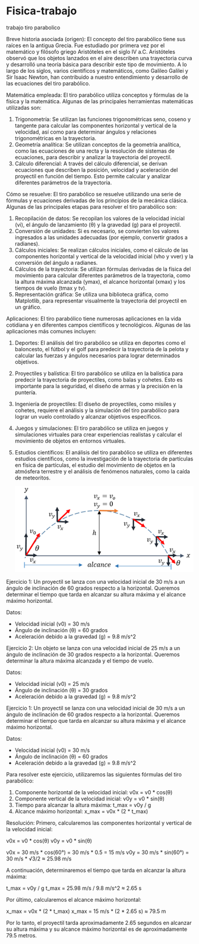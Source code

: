 # Fisica-trabajo

trabajo tiro parabolico

Breve historia asociada (origen):
El concepto del tiro parabólico tiene sus raíces en la antigua Grecia. Fue estudiado por primera vez por el matemático y filósofo griego Aristóteles en el siglo IV a.C. Aristóteles observó que los objetos lanzados en el aire describen una trayectoria curva y desarrolló una teoría básica para describir este tipo de movimiento. A lo largo de los siglos, varios científicos y matemáticos, como Galileo Galilei y Sir Isaac Newton, han contribuido a nuestro entendimiento y desarrollo de las ecuaciones del tiro parabólico.

Matemática empleada:
El tiro parabólico utiliza conceptos y fórmulas de la física y la matemática. Algunas de las principales herramientas matemáticas utilizadas son:

1. Trigonometría: Se utilizan las funciones trigonométricas seno, coseno y tangente para calcular las componentes horizontal y vertical de la velocidad, así como para determinar ángulos y relaciones trigonométricas en la trayectoria.
2. Geometría analítica: Se utilizan conceptos de la geometría analítica, como las ecuaciones de una recta y la resolución de sistemas de ecuaciones, para describir y analizar la trayectoria del proyectil.
3. Cálculo diferencial: A través del cálculo diferencial, se derivan ecuaciones que describen la posición, velocidad y aceleración del proyectil en función del tiempo. Esto permite calcular y analizar diferentes parámetros de la trayectoria.

Cómo se resuelve:
El tiro parabólico se resuelve utilizando una serie de fórmulas y ecuaciones derivadas de los principios de la mecánica clásica. Algunas de las principales etapas para resolver el tiro parabólico son:

1. Recopilación de datos: Se recopilan los valores de la velocidad inicial (vi), el ángulo de lanzamiento (θ) y la gravedad (g) para el proyectil.
2. Conversión de unidades: Si es necesario, se convierten los valores ingresados a las unidades adecuadas (por ejemplo, convertir grados a radianes).
3. Cálculos iniciales: Se realizan cálculos iniciales, como el cálculo de las componentes horizontal y vertical de la velocidad inicial (vho y vver) y la conversión del ángulo a radianes.
4. Cálculos de la trayectoria: Se utilizan fórmulas derivadas de la física del movimiento para calcular diferentes parámetros de la trayectoria, como la altura máxima alcanzada (ymax), el alcance horizontal (xmax) y los tiempos de vuelo (tmax y tv).
5. Representación gráfica: Se utiliza una biblioteca gráfica, como Matplotlib, para representar visualmente la trayectoria del proyectil en un gráfico.

Aplicaciones:
El tiro parabólico tiene numerosas aplicaciones en la vida cotidiana y en diferentes campos científicos y tecnológicos. Algunas de las aplicaciones más comunes incluyen:

1. Deportes: El análisis del tiro parabólico se utiliza en deportes como el baloncesto, el fútbol y el golf para predecir la trayectoria de la pelota y calcular las fuerzas y ángulos necesarios para lograr determinados objetivos.
2. Proyectiles y balística: El tiro parabólico se utiliza en la balística para predecir la trayectoria de proyectiles, como balas y cohetes. Esto es importante para la seguridad, el diseño de armas y la precisión en la puntería.
3. Ingeniería de proyectiles: El diseño de proyectiles, como misiles y cohetes, requiere el análisis y la simulación del tiro parabólico para lograr un vuelo controlado y alcanzar objetivos específicos.
4. Juegos y simulaciones: El tiro parabólico se utiliza en juegos y simulaciones virtuales para crear experiencias realistas y calcular el movimiento de objetos en entornos virtuales.
5. Estudios científicos: El análisis del tiro parabólico se utiliza en diferentes estudios científicos, como la investigación de la trayectoria de partículas en física de partículas, el estudio del movimiento de objetos en la atmósfera terrestre y el análisis de fenómenos naturales, como la caída de meteoritos.

    ![1686017593524](image/README/1686017593524.png)

Ejercicio 1:
Un proyectil se lanza con una velocidad inicial de 30 m/s a un ángulo de inclinación de 60 grados respecto a la horizontal. Queremos determinar el tiempo que tarda en alcanzar su altura máxima y el alcance máximo horizontal.

Datos:

* Velocidad inicial (v0) = 30 m/s
* Ángulo de inclinación (θ) = 60 grados
* Aceleración debido a la gravedad (g) = 9.8 m/s^2

Ejercicio 2:
Un objeto se lanza con una velocidad inicial de 25 m/s a un ángulo de inclinación de 30 grados respecto a la horizontal. Queremos determinar la altura máxima alcanzada y el tiempo de vuelo.

Datos:

* Velocidad inicial (v0) = 25 m/s
* Ángulo de inclinación (θ) = 30 grados
* Aceleración debido a la gravedad (g) = 9.8 m/s^2



Ejercicio 1:
Un proyectil se lanza con una velocidad inicial de 30 m/s a un ángulo de inclinación de 60 grados respecto a la horizontal. Queremos determinar el tiempo que tarda en alcanzar su altura máxima y el alcance máximo horizontal.

Datos:

* Velocidad inicial (v0) = 30 m/s
* Ángulo de inclinación (θ) = 60 grados
* Aceleración debido a la gravedad (g) = 9.8 m/s^2

Para resolver este ejercicio, utilizaremos las siguientes fórmulas del tiro parabólico:

1. Componente horizontal de la velocidad inicial:
   v0x = v0 * cos(θ)
2. Componente vertical de la velocidad inicial:
   v0y = v0 * sin(θ)
3. Tiempo para alcanzar la altura máxima:
   t_max = v0y / g
4. Alcance máximo horizontal:
   x_max = v0x * (2 * t_max)

Resolución:
Primero, calcularemos las componentes horizontal y vertical de la velocidad inicial:

v0x = v0 * cos(θ)
v0y = v0 * sin(θ)

v0x = 30 m/s * cos(60°) = 30 m/s * 0.5 = 15 m/s
v0y = 30 m/s * sin(60°) = 30 m/s * √3/2 ≈ 25.98 m/s

A continuación, determinaremos el tiempo que tarda en alcanzar la altura máxima:

t_max = v0y / g
t_max = 25.98 m/s / 9.8 m/s^2 ≈ 2.65 s

Por último, calcularemos el alcance máximo horizontal:

x_max = v0x * (2 * t_max)
x_max = 15 m/s * (2 * 2.65 s) ≈ 79.5 m

Por lo tanto, el proyectil tarda aproximadamente 2.65 segundos en alcanzar su altura máxima y su alcance máximo horizontal es de aproximadamente 79.5 metros.

